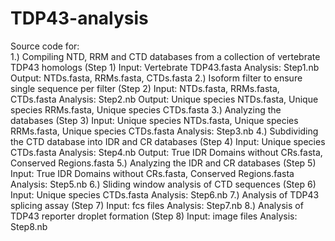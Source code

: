 # TDP43-analysis
Source code for:<br>
	1.) Compiling NTD, RRM and CTD databases from a collection of vertebrate TDP43 homologs (Step 1)
		Input: Vertebrate TDP43.fasta
		Analysis: Step1.nb
		Output: NTDs.fasta, RRMs.fasta, CTDs.fasta
	2.) Isoform filter to ensure single sequence per filter (Step 2)
		Input: NTDs.fasta, RRMs.fasta, CTDs.fasta
		Analysis: Step2.nb
		Output: Unique species NTDs.fasta, Unique species RRMs.fasta, Unique species CTDs.fasta
	3.) Analyzing the databases (Step 3)
		Input: Unique species NTDs.fasta, Unique species RRMs.fasta, Unique species CTDs.fasta
		Analysis: Step3.nb
	4.) Subdividing the CTD database into IDR and CR databases (Step 4)
		Input: Unique species CTDs.fasta
		Analysis: Step4.nb
		Output: True IDR Domains without CRs.fasta, Conserved Regions.fasta
	5.) Analyzing the IDR and CR databases (Step 5)
		Input: True IDR Domains without CRs.fasta, Conserved Regions.fasta
		Analysis: Step5.nb
	6.) Sliding window analysis of CTD sequences (Step 6)
		Input: Unique species CTDs.fasta
		Analysis: Step6.nb
	7.) Analysis of TDP43 splicing assay (Step 7)
		Input: fcs files
		Analysis: Step7.nb
	8.) Analysis of TDP43 reporter droplet formation (Step 8)
		Input: image files
		Analysis: Step8.nb
